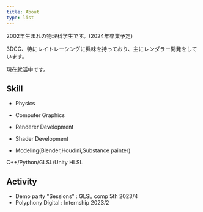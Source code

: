 ```yaml
---
title: About
type: list
---
```


2002年生まれの物理科学生です。(2024年卒業予定)

3DCG、特にレイトレーシングに興味を持っており、主にレンダラー開発をしています。

現在就活中です。

## Skill

- Physics

- Computer Graphics

- Renderer Development

- Shader Development

- Modeling(Blender,Houdini,Substance painter)

C++/Python/GLSL/Unity HLSL

## Activity
- Demo party "Sessions" : GLSL comp 5th 2023/4
- Polyphony Digital : Internship 2023/2
